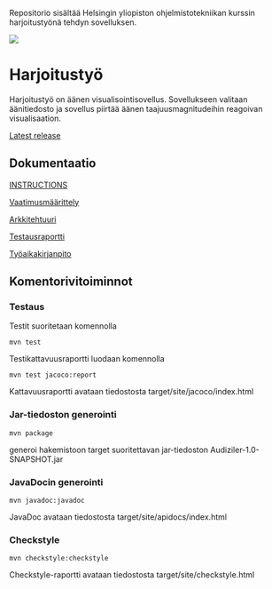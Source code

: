 Repositorio sisältää Helsingin yliopiston ohjelmistotekniikan kurssin harjoitustyönä tehdyn sovelluksen.

![](https://github.com/Veikkosuhonen/ot-harjoitustyo/blob/master/dokumentaatio/kuvat/visualisaatio.png)

# Harjoitustyö

Harjoitustyö on äänen visualisointisovellus. Sovellukseen valitaan äänitiedosto ja sovellus piirtää äänen taajuusmagnitudeihin reagoivan visualisaation.

[Latest release](https://github.com/Veikkosuhonen/ot-harjoitustyo/releases/tag/v0.1-alpha)

## Dokumentaatio

[INSTRUCTIONS](https://github.com/Veikkosuhonen/ot-harjoitustyo/blob/master/dokumentaatio/Instructions.md)

[Vaatimusmäärittely](https://github.com/Veikkosuhonen/ot-harjoitustyo/blob/master/dokumentaatio/vaatimusmäärittely.md)

[Arkkitehtuuri](https://github.com/Veikkosuhonen/ot-harjoitustyo/blob/master/dokumentaatio/arkkitehtuuri.md)

[Testausraportti](https://github.com/Veikkosuhonen/ot-harjoitustyo/blob/master/dokumentaatio/testausraportti.md)

[Työaikakirjanpito](https://github.com/Veikkosuhonen/ot-harjoitustyo/blob/master/dokumentaatio/tyoaikakirjanpito.md)

## Komentorivitoiminnot
### Testaus

Testit suoritetaan komennolla

`mvn test`

Testikattavuusraportti luodaan komennolla

`mvn test jacoco:report`

Kattavuusraportti avataan tiedostosta target/site/jacoco/index.html
### Jar-tiedoston generointi

`mvn package`

generoi hakemistoon target suoritettavan jar-tiedoston Audiziler-1.0-SNAPSHOT.jar
### JavaDocin generointi

`mvn javadoc:javadoc`

JavaDoc avataan tiedostosta target/site/apidocs/index.html
### Checkstyle

 `mvn checkstyle:checkstyle`

Checkstyle-raportti avataan tiedostosta target/site/checkstyle.html
